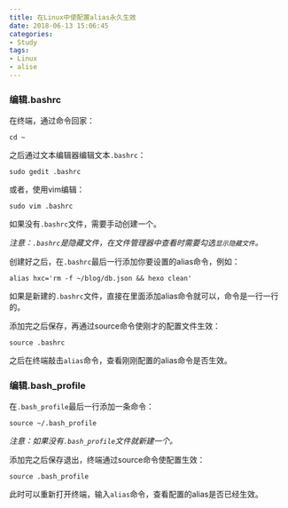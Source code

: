 ```yaml
---
title: 在Linux中使配置alias永久生效
date: 2018-06-13 15:06:45
categories:
- Study
tags: 
- Linux
- alise
---
```


### 编辑.bashrc

在终端，通过命令回家：
```shell
cd ~
```

之后通过文本编辑器编辑文本`.bashrc`：
```shell
sudo gedit .bashrc
```

或者，使用vim编辑：
```shell
sudo vim .bashrc
```


如果没有`.bashrc`文件，需要手动创建一个。

*注意：`.bashrc`是隐藏文件，在文件管理器中查看时需要勾选`显示隐藏文件`。*



创建好之后，在`.bashrc`最后一行添加你要设置的alias命令，例如：

```shell
alias hxc='rm -f ~/blog/db.json && hexo clean'
```

如果是新建的`.bashrc`文件，直接在里面添加alias命令就可以，命令是一行一行的。

添加完之后保存，再通过source命令使刚才的配置文件生效：  

```shell
source .bashrc
```



之后在终端敲击`alias`命令，查看刚刚配置的alias命令是否生效。

### 编辑.bash_profile

在`.bash_profile`最后一行添加一条命令：
```shell
source ~/.bash_profile
```

*注意：如果没有`.bash_profile`文件就新建一个。*

添加完之后保存退出，终端通过source命令使配置生效：

```shell
source .bash_profile
```

此时可以重新打开终端，输入`alias`命令，查看配置的alias是否已经生效。

